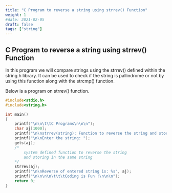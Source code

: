 ```yaml
---
title: "C Program to reverse a string using strrev() Function"
weight: 1
#date: 2021-02-05
draft: false
tags: ["string"]
---
```


## C Program to reverse a string using strrev() Function

In this program we will compare strings using the strrev() defined within the string.h library. It can be used to check if the string is pallindrome or not by using this function along with the strcmp() function.

Below is a program on strrev() function.

```c
#include<stdio.h>
#include<string.h>

int main()
{
    printf("\n\n\t\tC Programs\n\n\n");
    char aj[1000];
    printf("\n\nstrrev(string): Function to reverse the string and storing in the same string.\n\n\n");
    printf("\n\nEnter the string: ");
    gets(aj);
    /*
        system defined function to reverse the string
        and storing in the same string
    */
    strrev(aj);
    printf("\n\nReverse of entered string is: %s", aj);
    printf("\n\n\n\n\t\t\tCoding is Fun !\n\n\n");
    return 0;
}
```
